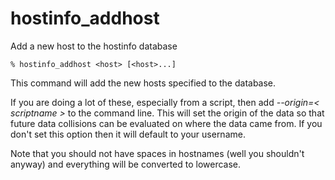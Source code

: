 # hostinfo\_addhost #

Add a new host to the hostinfo database

```
% hostinfo_addhost <host> [<host>...]
```

This command will add the new hosts specified to the database.

If you are doing a lot of these, especially from a script, then add _--origin=< scriptname >_ to the command line. This will set the origin of the data so that future data collisions can be evaluated on where the data came from. If you don't set this option then it will default to your username.

Note that you should not have spaces in hostnames (well you shouldn't anyway) and everything will be converted to lowercase.